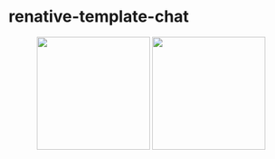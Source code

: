 # renative-template-chat

<p align='center'>
  <img src="https://live.staticflickr.com/65535/48060712588_fc802ab218_o.png" width="200">
  <img src="https://live.staticflickr.com/65535/48060667311_7e37269807_o.png" width="200">
</p>



